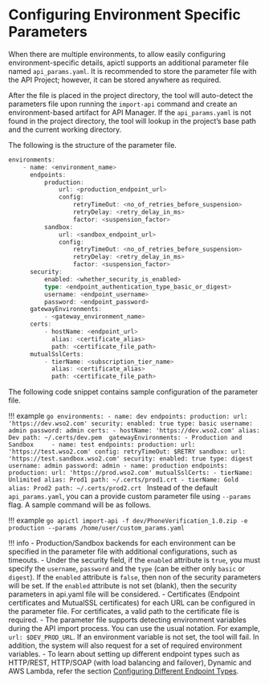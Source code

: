 #  Configuring Environment Specific Parameters

When there are multiple environments, to allow easily configuring environment-specific details, apictl supports an additional parameter file named `api_params.yaml`. It is recommended to store the parameter file with the API Project; however, it can be stored anywhere as required. 

After the file is placed in the project directory, the tool will auto-detect the parameters file upon running the `import-api` command and create an environment-based artifact for API Manager. If the `api_params.yaml` is not found in the project directory, the tool will lookup in the project’s base path and the current working directory. 

The following is the structure of the parameter file.

```go
environments:
    - name: <environment_name>
      endpoints:
          production:
              url: <production_endpoint_url>
              config:
                  retryTimeOut: <no_of_retries_before_suspension>
                  retryDelay: <retry_delay_in_ms>
                  factor: <suspension_factor>
          sandbox:
              url: <sandbox_endpoint_url>
              config:
                  retryTimeOut: <no_of_retries_before_suspension>
                  retryDelay: <retry_delay_in_ms>
                  factor: <suspension_factor>
      security:
          enabled: <whether_security_is_enabled>
          type: <endpoint_authentication_type_basic_or_digest>
          username: <endpoint_username>
          password: <endpoint_password>
      gatewayEnvironments:
          - <gateway_environment_name>           
      certs:
          - hostName: <endpoint_url>
            alias: <certificate_alias>
            path: <certificate_file_path>
      mutualSslCerts:
          - tierName: <subscription_tier_name>
            alias: <certificate_alias>
            path: <certificate_file_path>            
```
The following code snippet contains sample configuration of the parameter file.

!!! example
    ```go
    environments:
        - name: dev
          endpoints:
              production:
                  url: 'https://dev.wso2.com'
          security:
              enabled: true
              type: basic
              username: admin
              password: admin
          certs:
              - hostName: 'https://dev.wso2.com'
                alias: Dev
                path: ~/.certs/dev.pem 
          gatewayEnvironments:
              - Production and Sandbox    
        - name: test
          endpoints:
              production:
                  url: 'https://test.wso2.com'
                  config:
                      retryTimeOut: $RETRY
              sandbox:
                  url: 'https://test.sandbox.wso2.com'
          security:
              enabled: true
              type: digest
              username: admin
              password: admin
        - name: production
          endpoints:
            production:
                  url: 'https://prod.wso2.com'
            mutualSslCerts:
                - tierName: Unlimited
                  alias: Prod1
                  path: ~/.certs/prod1.crt
                - tierName: Gold
                  alias: Prod2
                  path: ~/.certs/prod2.crt
    ```
Instead of the default `api_params.yaml`, you can a provide custom parameter file using `--params` flag. A sample command will be as follows.

!!! example
    ```go
    apictl import-api -f dev/PhoneVerification_1.0.zip -e production --params /home/user/custom_params.yaml 
    ```

!!! info
    -   Production/Sandbox backends for each environment can be specified in the parameter file with additional configurations, such as timeouts.
    -   Under the security field, if the `enabled` attribute is `true`, you must specify the `username`, `password` and the `type` (can be either only `basic` or `digest`). If the `enabled` attribute is `false`, then non of the security parameters will be set. If the `enabled` attribute is not set (blank), then the security parameters in api.yaml file will be considered.
    -   Certificates (Endpoint certificates and MutualSSL certificates) for each URL can be configured in the parameter file. For certificates, a valid path to the certificate file is required. 
    -   The parameter file supports detecting environment variables during the API import process. You can use the usual notation. For example, `url: $DEV_PROD_URL`.  If an environment variable is not set, the tool will fail. In addition, the system will also request for a set of required environment variables.
    - To learn about setting up different endpoint types such as HTTP/REST, HTTP/SOAP (with load balancing and failover), Dynamic and AWS Lambda, refer the section [Configuring Different Endpoint Types]({{base_path}}/learn/api-controller/advanced-topics/configuring-different-endpoint-types).